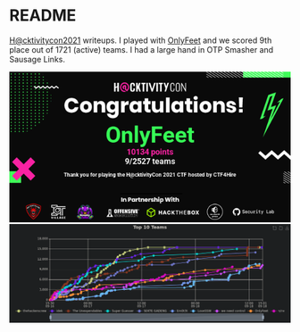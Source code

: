 # README

[H@cktivitycon2021](https://ctftime.org/event/1444) writeups. I played with [OnlyFeet](https://ctftime.org/team/144644) and we scored 9th place out of 1721 (active) teams. I had a large hand in OTP Smasher and Sausage Links.

![Thanks](h@cktivitycon-cert.png)
![Scoreboard](scoreboard.png)
